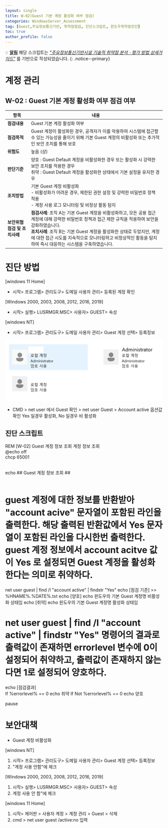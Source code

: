 ```yaml
---
layout: single
title: W-02(Guest 기본 계정 활성화 여부 점검)
categories: WindowsServer_Assessment
tag: [Guest,주요정보통신기반, 취약점점검, 진단스크립트, 윈도우취약점진단]
toc: true
author_profile: false
---
```


💡 **<u>알림</u>** 해당 스크립트는 <u style="font-style: italic;">"주요정보통신기반시설 기술적 취약점 분석ㆍ평가 방법 상세가이드"</u> 를 기반으로 작성되었습니다.
{: .notice--primary} 

# 계정 관리
## W-02 : Guest 기본 계정 활성화 여부 점검 여부
 
| 항목 | 내용 |
|------|------|
| **점검내용** | Guest 기본 계정 활성화 여부 |
| **점검목적** | Guest 계정이 활성화된 경우, 공격자가 이를 악용하여 시스템에 접근할 수 있는 가능성을 줄이기 위해 기본 Guest 계정의 비활성화 또는 추가적인 보안 조치를 통해 보호 |
| **위험도** | 높음 (상) |
| **판단기준** | 양호 : Guest Default 계정을 비활성화한 경우 또는 활성화 시 강력한 보안 조치를 적용한 경우<br>취약 : Guest Default 계정을 활성화한 상태에서 기본 설정을 유지한 경우 |
| **조치방법** | 기본 Guest 계정 비활성화<br>- 비활성화가 어려운 경우, 제한된 권한 설정 및 강력한 비밀번호 정책 적용<br>- 계정 사용 로그 모니터링 및 비정상 활동 탐지 |
| **보안위협점검 및 조치사례** | **점검사례**: 조직 A는 기본 Guest 계정을 비활성화하고, 모든 공용 접근 계정에 대해 강력한 비밀번호 정책과 접근 제한 규칙을 적용하여 보안을 강화하였습니다.<br>**조치사례**: 조직 B는 기본 Guest 계정을 활성화한 상태로 두었지만, 계정에 대한 접근 시도를 지속적으로 모니터링하고 비정상적인 활동을 탐지하여 즉시 대응하는 시스템을 구축하였습니다. |

# 진단 방법
[windows 11 Home]
- 시작> 프로그램> 관리도구> 도메일 사용자 관리> 등록된 계정 확인

[Windows 2000, 2003, 2008, 2012, 2016, 2019]
- 시작> 실행> LUSRMGR.MSC> 사용자> GUEST> 속성

[windows NT]
- 시작> 프로그램> 관리도구> 도메일 사용자 관리> Guest 계정 선택> 등록정보
<img src="/assets/image/Vulnerability_Assessment/windows_scripts/W-02/image.png" alt="description" width="600"/>

- CMD > net user 에서 Guest 확인 > net user Guest > Account active 옵션값 확인 Yes 일경우 활성화, No 일경우 비 활성화

## 진단 스크립트
<div class="notice">
  REM [W-02] Guest 계정 정보 조회 계정 정보 조회<br>
  @echo off<br>
  chcp 65001<br><br>

  echo ## Guest 계정 정보 조회 ##<br><br>

  # guest 계정에 대한 정보를 반환받아 "account acive" 문자열이 포함된 라인을 출력한다. 해당 출력된 반환값에서 Yes 문자열이 포함된 라인을 다시한번 출력한다. guest 계정 정보에서 account acitve 값이 Yes 로 설정되면 Guest 계정을 활성화 한다는 의미로 취약하다.
  net user guest | find /I "account active" | findstr  "Yes"
  echo [점검 기준] >> %HNAME%.%DATE%.txt
  echo [양호] echo 윈도우의 기본 Guest 계정명 비활성화 상태임 
  echo [취약] echo 윈도우의 기본 Guest 계정명 활성화 상태임  

  # net user guest | find /I "account active" | findstr  "Yes" 명령어의 결과로 출력값이 존재하면 errorlevel 변수에 0이 설정되어 취약하고, 출력값이 존재하지 않는다면 1로 설정되어 양호하다.
  echo [점검결과]    
  If %errorlevel% == 0  echo 취약 
  If Not %errorlevel% == 0  echo 양호 


  pause
</div>

# 보안대책
- Guest 계정 비활성화

[windows NT]
1. 시작> 프로그램> 관리도구> 도메일 사용자 관리> Guest 계정 선택> 등록정보
2. "계정 사용 안함"에 체크

[Windows 2000, 2003, 2008, 2012, 2016, 2019]
1. 시작> 실행> LUSRMGR.MSC> 사용자> GUEST> 속성
2. 계정 사용 안 함"에 체크

[windows 11 Home]
1. 시작> 제어판 > 사용자 계정 > 계정 관리 > Guest > 삭제
2. cmd > net user guest /active:no 입력